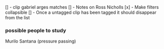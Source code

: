 [] - clip gabriel arges matches
[] - Notes on Ross Nicholls
[x] - Make filters collapsible
[] - Once a untagged clip has been tagged it should disappear from the list


### possible people to study

Murilo Santana (pressure passing)

